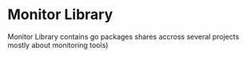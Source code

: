 # Monitor Library

Monitor Library contains go packages shares accross several projects mostly about monitoring tools)